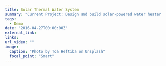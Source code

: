 ```yaml
---
title: Solar Thermal Water System
summary: "Current Project: Design and build solar-powered water heater systems for children's homes in Tijuana, Mexico. Partner: LA Mision Children's Fund"
tags:
  - Demo
date: "2016-04-27T00:00:00Z"
external_link: 
links:
url_video: ""
image:
  caption: "Photo by Toa Heftiba on Unsplash"
  focal_point: "Smart"
---
```

